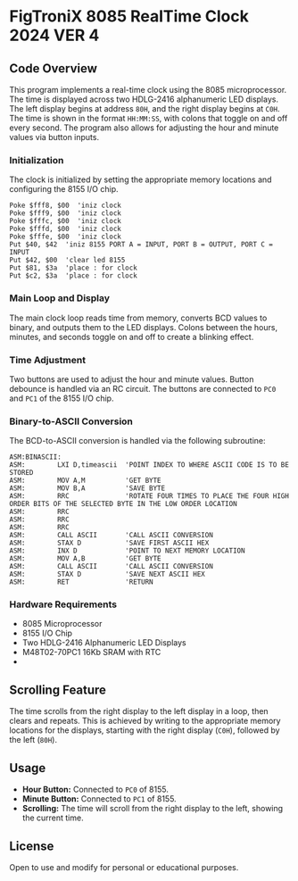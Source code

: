 
# FigTroniX 8085 RealTime Clock 2024 VER 4

## Code Overview

This program implements a real-time clock using the 8085 microprocessor. The time is displayed across two HDLG-2416 alphanumeric LED displays. The left display begins at address `80H`, and the right display begins at `C0H`. The time is shown in the format `HH:MM:SS`, with colons that toggle on and off every second. The program also allows for adjusting the hour and minute values via button inputs.

### Initialization

The clock is initialized by setting the appropriate memory locations and configuring the 8155 I/O chip.

```basic
Poke $fff8, $00  'iniz clock
Poke $fff9, $00  'iniz clock
Poke $fffc, $00  'iniz clock
Poke $fffd, $00  'iniz clock
Poke $fffe, $00  'iniz clock
Put $40, $42  'iniz 8155 PORT A = INPUT, PORT B = OUTPUT, PORT C = INPUT
Put $42, $00  'clear led 8155
Put $81, $3a  'place : for clock
Put $c2, $3a  'place : for clock
```

### Main Loop and Display

The main clock loop reads time from memory, converts BCD values to binary, and outputs them to the LED displays. Colons between the hours, minutes, and seconds toggle on and off to create a blinking effect.


### Time Adjustment

Two buttons are used to adjust the hour and minute values. Button debounce is handled via an RC circuit. The buttons are connected to `PC0` and `PC1` of the 8155 I/O chip.

### Binary-to-ASCII Conversion

The BCD-to-ASCII conversion is handled via the following subroutine:

```assembly
ASM:BINASCII:
ASM:        LXI D,timeascii  'POINT INDEX TO WHERE ASCII CODE IS TO BE STORED
ASM:        MOV A,M          'GET BYTE
ASM:        MOV B,A          'SAVE BYTE
ASM:        RRC              'ROTATE FOUR TIMES TO PLACE THE FOUR HIGH ORDER BITS OF THE SELECTED BYTE IN THE LOW ORDER LOCATION
ASM:        RRC
ASM:        RRC
ASM:        RRC
ASM:        CALL ASCII       'CALL ASCII CONVERSION
ASM:        STAX D           'SAVE FIRST ASCII HEX
ASM:        INX D            'POINT TO NEXT MEMORY LOCATION
ASM:        MOV A,B          'GET BYTE
ASM:        CALL ASCII       'CALL ASCII CONVERSION
ASM:        STAX D           'SAVE NEXT ASCII HEX
ASM:        RET              'RETURN
```

### Hardware Requirements

- 8085 Microprocessor
- 8155 I/O Chip
- Two HDLG-2416 Alphanumeric LED Displays
- M48T02-70PC1 16Kb SRAM with RTC
- 
## Scrolling Feature

The time scrolls from the right display to the left display in a loop, then clears and repeats. This is achieved by writing to the appropriate memory locations for the displays, starting with the right display (`C0H`), followed by the left (`80H`).

## Usage

- **Hour Button:** Connected to `PC0` of 8155.
- **Minute Button:** Connected to `PC1` of 8155.
- **Scrolling:** The time will scroll from the right display to the left, showing the current time.

## License

Open to use and modify for personal or educational purposes.

